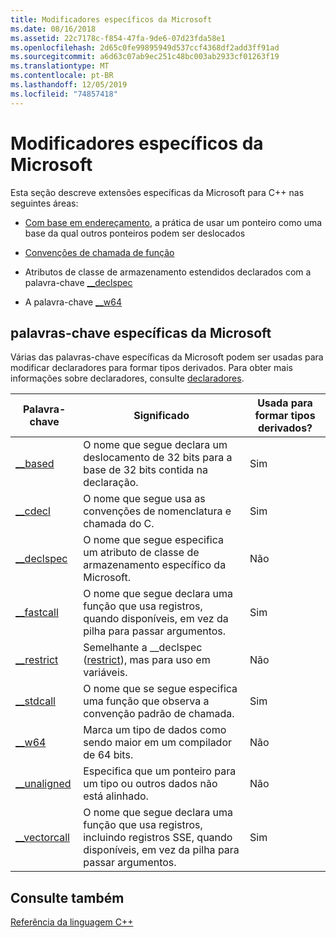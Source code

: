 ```yaml
---
title: Modificadores específicos da Microsoft
ms.date: 08/16/2018
ms.assetid: 22c7178c-f854-47fa-9de6-07d23fda58e1
ms.openlocfilehash: 2d65c0fe99895949d537ccf4368df2add3ff91ad
ms.sourcegitcommit: a6d63c07ab9ec251c48bc003ab2933cf01263f19
ms.translationtype: MT
ms.contentlocale: pt-BR
ms.lasthandoff: 12/05/2019
ms.locfileid: "74857418"
---
```

# <a name="microsoft-specific-modifiers"></a>Modificadores específicos da Microsoft

Esta seção descreve extensões específicas da Microsoft para C++ nas seguintes áreas:

- [Com base em endereçamento](based-addressing.md), a prática de usar um ponteiro como uma base da qual outros ponteiros podem ser deslocados

- [Convenções de chamada de função](calling-conventions.md)

- Atributos de classe de armazenamento estendidos declarados com a palavra-chave [__declspec](declspec.md)

- A palavra-chave [__w64](w64.md)

## <a name="microsoft-specific-keywords"></a>palavras-chave específicas da Microsoft

Várias das palavras-chave específicas da Microsoft podem ser usadas para modificar declaradores para formar tipos derivados. Para obter mais informações sobre declaradores, consulte [declaradores](overview-of-declarators.md).

|Palavra-chave|Significado|Usada para formar tipos derivados?|
|-------------|-------------|---------------------------------|
|[__based](based-grammar.md)|O nome que segue declara um deslocamento de 32 bits para a base de 32 bits contida na declaração.|Sim|
|[__cdecl](cdecl.md)|O nome que segue usa as convenções de nomenclatura e chamada do C.|Sim|
|[__declspec](declspec.md)|O nome que segue especifica um atributo de classe de armazenamento específico da Microsoft.|Não|
|[__fastcall](fastcall.md)|O nome que segue declara uma função que usa registros, quando disponíveis, em vez da pilha para passar argumentos.|Sim|
|[__restrict](extension-restrict.md)|Semelhante a __declspec ([restrict](restrict.md)), mas para uso em variáveis.|Não|
|[__stdcall](stdcall.md)|O nome que se segue especifica uma função que observa a convenção padrão de chamada.|Sim|
|[__w64](w64.md)|Marca um tipo de dados como sendo maior em um compilador de 64 bits.|Não|
|[__unaligned](unaligned.md)|Especifica que um ponteiro para um tipo ou outros dados não está alinhado.|Não|
|[__vectorcall](vectorcall.md)|O nome que segue declara uma função que usa registros, incluindo registros SSE, quando disponíveis, em vez da pilha para passar argumentos.|Sim|

## <a name="see-also"></a>Consulte também

[Referência da linguagem C++](cpp-language-reference.md)
